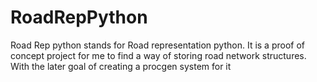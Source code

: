 # RoadRepPython
Road Rep python stands for Road representation python. It is a proof of concept project for me to find a way of storing road network structures. With the later goal of creating a procgen system for it
